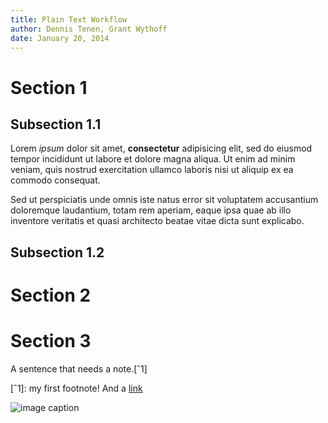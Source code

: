 ```yaml
---  
title: Plain Text Workflow  
author: Dennis Tenen, Grant Wythoff  
date: January 20, 2014  
---  
```



# Section 1  
 
## Subsection 1.1  
Lorem *ipsum* dolor sit amet, **consectetur** adipisicing elit, sed do eiusmod tempor incididunt ut labore et dolore magna aliqua. Ut enim ad minim veniam, quis nostrud exercitation ullamco laboris nisi ut aliquip ex ea commodo consequat.
 
Sed ut perspiciatis unde omnis iste natus error sit voluptatem accusantium doloremque laudantium, totam rem aperiam, eaque  ipsa quae ab illo inventore veritatis et quasi architecto beatae vitae dicta sunt explicabo.
 
## Subsection 1.2

# Section 2

# Section 3

A sentence that needs a note.[ˆ1] 

[ˆ1]: my first footnote! And a [link](https://www.eff.org/)

![image caption](your_image.jpg)
